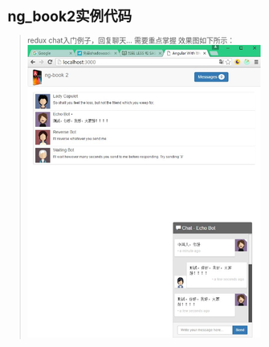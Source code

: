 # ng_book2实例代码
>redux chat入门例子，回复聊天...
>需要重点掌握
>效果图如下所示：
![image](https://github.com/tiantian2012/ng_book2_redux_chat/blob/master/xiaoguo/1.jpg)

